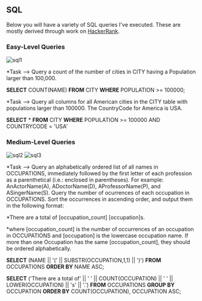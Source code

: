 ## SQL

Below you will have a variety of SQL queries I've executed. These are mostly derived through work on [HackerRank](https://www.hackerrank.com). 

### Easy-Level Queries

![sql1](https://user-images.githubusercontent.com/97853367/156213439-f64b7373-e834-4f38-9bfb-2d0050db4639.jpg)

*Task --> Query a count of the number of cities in CITY having a Population larger than 100,000.

**SELECT** COUNT(NAME) 
  **FROM** CITY 
  **WHERE** POPULATION >= 100000;

*Task --> Query all columns for all American cities in the CITY table with populations larger than 100000. The CountryCode for America is USA.

**SELECT** *
    **FROM** CITY
    **WHERE** POPULATION >= 100000 AND COUNTRYCODE = 'USA'

### Medium-Level Queries

![sql2](https://user-images.githubusercontent.com/97853367/156215274-12f858df-ed1e-4751-b6c2-c164d198be23.png)
![sql3](https://user-images.githubusercontent.com/97853367/156215295-83470047-d511-44c6-bc02-b0dee6d32240.png)

*Task --> Query an alphabetically ordered list of all names in OCCUPATIONS, immediately followed by the first letter of each profession as a parenthetical (i.e.: enclosed in parentheses). For example: AnActorName(A), ADoctorName(D), AProfessorName(P), and ASingerName(S).
Query the number of ocurrences of each occupation in OCCUPATIONS. Sort the occurrences in ascending order, and output them in the following format:

*There are a total of [occupation_count] [occupation]s.

*where [occupation_count] is the number of occurrences of an occupation in OCCUPATIONS and [occupation] is the lowercase occupation name. If more than one Occupation has the same [occupation_count], they should be ordered alphabetically.


**SELECT** (NAME || '(' || SUBSTR(OCCUPATION,1,1) || ')') 
**FROM** OCCUPATIONS 
**ORDER BY** NAME ASC;

**SELECT** ('There are a total of' || ' ' || COUNT(OCCUPATION) || ' ' || LOWER(OCCUPATION) || 's' || '.')
**FROM** OCCUPATIONS
**GROUP BY** OCCUPATION
**ORDER BY** COUNT(OCCUPATION), OCCUPATION ASC;

